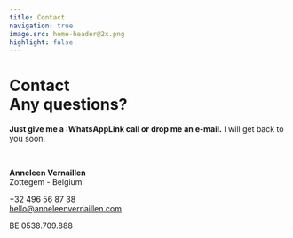 ```yaml
---
title: Contact
navigation: true
image.src: home-header@2x.png
highlight: false
---
```

# Contact<br>Any questions? 

**Just give me a :WhatsAppLink call or drop me an e-mail.**
I will get back to you soon.

<br>

**Anneleen Vernaillen**<br>Zottegem - Belgium

+32 496 56 87 38<br>hello@anneleenvernaillen.com

BE 0538.709.888
